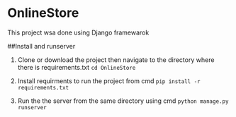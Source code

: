# OnlineStore

This project wsa done using Django framewarok

##Install and runserver

1. Clone or download the project then navigate to the directory where there is requirements.txt
`cd OnlineStore`

2. Install requirments to run the project from cmd
`pip install -r requirements.txt`

3. Run the the server from the same directory using cmd
`python manage.py runserver`
